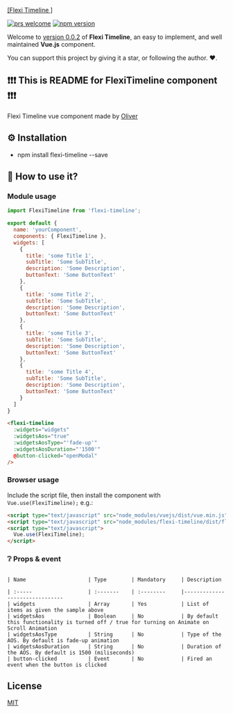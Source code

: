 [[Flexi Timeline ]](https://akrinum.com)

[![prs welcome](https://img.shields.io/badge/PRs-welcome-brightgreen.svg?style=flat-square)](https://github.com/SchnapsterDog/flexi-timeline/pulls)
[![npm version](https://img.shields.io/bundlephobia/min/flexi-timeline?style=flat-square)](https://www.npmjs.com/package/flexi-timeline)

Welcome to [version 0.0.2]() of **Flexi Timeline**, an easy to implement, and well maintained **Vue.js** component.

You can support this project by giving it a star, or following the author. :heart:.

## :exclamation::exclamation::exclamation: This is README for FlexiTimeline component :exclamation::exclamation::exclamation:

Flexi Timeline vue component made by [Oliver](https://akrinum.com)

## ⚙ Installation

- npm install flexi-timeline --save

## 🤔 How to use it? 

### Module usage 

```js
import FlexiTimeline from 'flexi-timeline';

export default {
  name: 'yourComponent',
  components: { FlexiTimeline },
  widgets: [
    {
      title: 'some Title 1',
      subTitle: 'Some SubTitle',
      description: 'Some Description',
      buttonText: 'Some ButtonText'
    },
    {
      title: 'some Title 2',
      subTitle: 'Some SubTitle',
      description: 'Some Description',
      buttonText: 'Some ButtonText'
    },
    {
      title: 'some Title 3',
      subTitle: 'Some SubTitle',
      description: 'Some Description',
      buttonText: 'Some ButtonText'
    },
    {
      title: 'some Title 4',
      subTitle: 'Some SubTitle',
      description: 'Some Description',
      buttonText: 'Some ButtonText'
    }
  ]
}
```

```html
<flexi-timeline
  :widgets="widgets"
  :widgetsAos="true"
  :widgetsAosType="'fade-up'"
  :widgetsAosDuration="'1500'"
  @button-clicked="openModal"
/>
```

### Browser usage

Include the script file, then install the component with `Vue.use(FlexiTimeline);` e.g.:

```html
<script type="text/javascript" src="node_modules/vuejs/dist/vue.min.js"></script>
<script type="text/javascript" src="node_modules/flexi-timeline/dist/flexi-timeline.min.js"></script>
<script type="text/javascript">
  Vue.use(FlexiTimeline);
</script>
```

### ❔ Props & event

```

| Name                    | Type        | Mandatory     | Description 

| :-----                  | :-------    | :--------     |------------------------------- 
| widgets                 | Array       | Yes           | List of items as given the sample above
| widgetsAos              | Boolean     | No            | By default this functionality is turned off / true for turning on Animate on Scroll Animation
| widgetsAosType          | String      | No            | Type of the AOS. By default is fade-up animation
| widgetsAosDuration      | String      | No            | Duration of the AOS. By default is 1500 (miliseconds)
| button-clicked          | Event       | No            | Fired an event when the button is clicked
```

## License

[MIT](http://opensource.org/licenses/MIT)